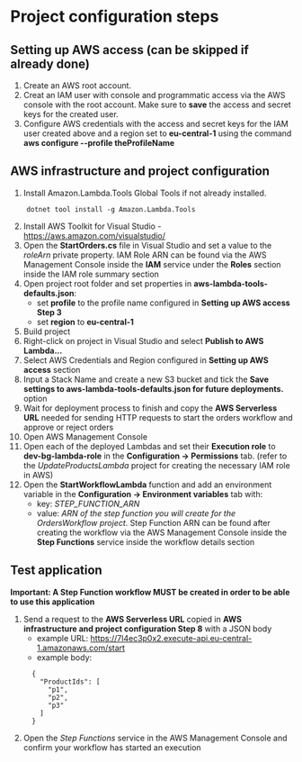 <h1>Project configuration steps</h1>
<h2>Setting up AWS access (can be skipped if already done)</h2>

1. Create an AWS root account.
2. Creat an IAM user with console and programmatic access via the AWS console with the root account. Make sure to **save** the access and secret keys for the created user.
3. Configure AWS credentials with the access and secret keys for the IAM user created above and a region set to **eu-central-1** using the command **aws configure --profile theProfileName**

<h2>AWS infrastructure and project configuration</h2>

1. Install Amazon.Lambda.Tools Global Tools if not already installed.

```
    dotnet tool install -g Amazon.Lambda.Tools
```
2. Install AWS Toolkit for Visual Studio - https://aws.amazon.com/visualstudio/
3. Open the **StartOrders.cs** file in Visual Studio and set a value to the *roleArn* private property. IAM Role ARN can be found via the AWS Management Console inside the **IAM** service under the **Roles** section inside the IAM role summary section
4. Open project root folder and set properties in **aws-lambda-tools-defaults.json**:
    - set **profile** to the profile name configured in **Setting up AWS access Step 3**
    - set **region** to **eu-central-1**
5. Build project
6. Right-click on project in Visual Studio and select **Publish to AWS Lambda...**
7. Select AWS Credentials and Region configured in **Setting up AWS access** section
8. Input a Stack Name and create a new S3 bucket and tick the **Save settings to aws-lambda-tools-defaults.json for future deployments.** option
9. Wait for deployment process to finish and copy the **AWS Serverless URL** needed for sending HTTP requests to start the orders workflow and approve or reject orders
10. Open AWS Management Console
11. Open each of the deployed Lambdas and set their **Execution role** to **dev-bg-lambda-role** in the **Configuration -> Permissions** tab. (refer to the *UpdateProductsLambda* project for creating the necessary IAM role in AWS)
12. Open the **StartWorkflowLambda** function and add an environment variable in the **Configuration -> Environment variables** tab with:
    - key: *STEP_FUNCTION_ARN*
    - value: *ARN of the step function you will create for the OrdersWorkflow project*. Step Function ARN can be found after creating the workflow via the AWS Management Console inside the **Step Functions** service inside the workflow details section

<h2>Test application</h2>

**Important: A Step Function workflow MUST be created in order to be able to use this application**

1. Send a request to the **AWS Serverless URL** copied in **AWS infrastructure and project configuration Step 8** with a JSON body
    - example URL: https://7l4ec3p0x2.execute-api.eu-central-1.amazonaws.com/start
    - example body: 
    ```
      {
        "ProductIds": [
          "p1",
          "p2",
          "p3"
        ]
      }
    ```
2. Open the *Step Functions* service in the AWS Management Console and confirm your workflow has started an execution